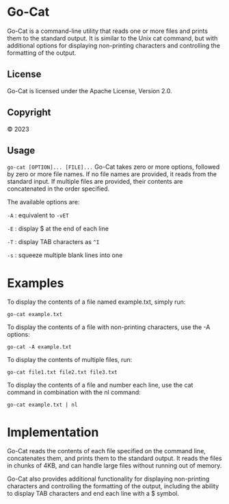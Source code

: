 # Go-Cat
Go-Cat is a command-line utility that reads one or more files and prints them to the standard output. It is similar to the Unix cat command, but with additional options for displaying non-printing characters and controlling the formatting of the output.

## License
Go-Cat is licensed under the Apache License, Version 2.0.

## Copyright
© 2023

## Usage
`go-cat [OPTION]... [FILE]...`
Go-Cat takes zero or more options, followed by zero or more file names. If no file names are provided, it reads from the standard input. If multiple files are provided, their contents are concatenated in the order specified.

The available options are:

`-A` : equivalent to `-vET`

`-E` : display $ at the end of each line

`-T` : display TAB characters as `^I`

`-s` : squeeze multiple blank lines into one

# Examples
To display the contents of a file named example.txt, simply run:

`go-cat example.txt`

To display the contents of a file with non-printing characters, use the -A options:

`go-cat -A example.txt`

To display the contents of multiple files, run:

`go-cat file1.txt file2.txt file3.txt`

To display the contents of a file and number each line, use the cat command in combination with the nl command:

`go-cat example.txt | nl`

# Implementation
Go-Cat reads the contents of each file specified on the command line, concatenates them, and prints them to the standard output. It reads the files in chunks of 4KB, and can handle large files without running out of memory.

Go-Cat also provides additional functionality for displaying non-printing characters and controlling the formatting of the output, including the ability to display TAB characters and end each line with a $ symbol.